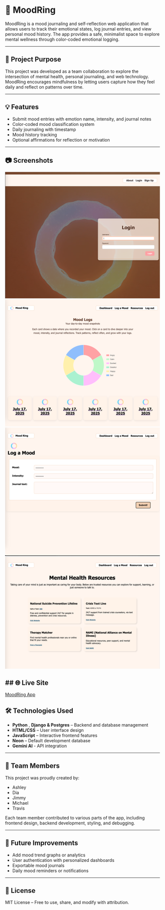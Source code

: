 # 🌈 MoodRing

MoodRing is a mood journaling and self-reflection web application that allows users to track their emotional states, log journal entries, and view personal mood history. The app provides a safe, minimalist space to explore mental wellness through color-coded emotional logging.

---

## 🧠 Project Purpose

This project was developed as a team collaboration to explore the intersection of mental health, personal journaling, and web technology. MoodRing encourages mindfulness by letting users capture how they feel daily and reflect on patterns over time.

---

## 💡 Features

- Submit mood entries with emotion name, intensity, and journal notes  
- Color-coded mood classification system  
- Daily journaling with timestamp  
- Mood history tracking  
- Optional affirmations for reflection or motivation  

---
## 📷 Screenshots

![Login](main_app/screenshots/login.png)
![Dashboard](main_app/screenshots/dashboard.png)
![MoodForm](main_app/screenshots/moodform.png)
![Resources](main_app/screenshots/resources.png)

## ## 🌐 Live Site

[MoodRing App](https://moodring-d082a6f2c037.herokuapp.com/)

## 🛠 Technologies Used

- **Python** , **Django & Postgres** – Backend and database management  
- **HTML/CSS** – User interface design  
- **JavaScript** – Interactive frontend features  
- **Neon** – Default development database  
- **Gemini AI** - API integration  

---

## 👥 Team Members

This project was proudly created by:

- Ashley  
- Dia  
- Jimmy  
- Michael  
- Travis  

Each team member contributed to various parts of the app, including frontend design, backend development, styling, and debugging.

---

## 📌 Future Improvements

- Add mood trend graphs or analytics  
- User authentication with personalized dashboards  
- Exportable mood journals  
- Daily mood reminders or notifications  

---

## 📃 License

MIT License – Free to use, share, and modify with attribution.